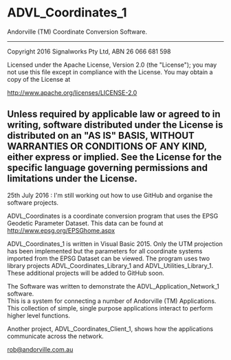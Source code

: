 # ADVL_Coordinates_1
Andorville (TM) Coordinate Conversion Software.

-------------------------------------------------------------------------------------------------
Copyright 2016 Signalworks Pty Ltd, ABN 26 066 681 598

Licensed under the Apache License, Version 2.0 (the "License");
you may not use this file except in compliance with the License.
You may obtain a copy of the License at

http://www.apache.org/licenses/LICENSE-2.0

Unless required by applicable law or agreed to in writing, software
distributed under the License is distributed on an "AS IS" BASIS,
WITHOUT WARRANTIES OR CONDITIONS OF ANY KIND, either express or implied.
See the License for the specific language governing permissions and
limitations under the License.
-------------------------------------------------------------------------------------------------

25th July 2016 : I'm still working out how to use GitHub and organise the software projects.

ADVL_Coordinates is a coordinate conversion program that uses the EPSG Geodetic Parameter Dataset.
This data can be found at http://www.epsg.org/EPSGhome.aspx

ADVL_Coordinates_1 is written in Visual Basic 2015.
Only the UTM projection has been implemented but the parameters for all coordinate systems imported from the EPSG Dataset can be viewed.
The program uses two library projects ADVL_Coordinates_Library_1 and ADVL_Utilities_Library_1.
These additional projects will be added to GitHub soon.

The Software was written to demonstrate the ADVL_Application_Network_1 software.  
This is a system for connecting a number of Andorville (TM) Applications.
This collection of simple, single purpose applications interact to perform higher level functions.

Another project, ADVL_Coordinates_Client_1, shows how the applications communicate across the network.

rob@andorville.com.au

